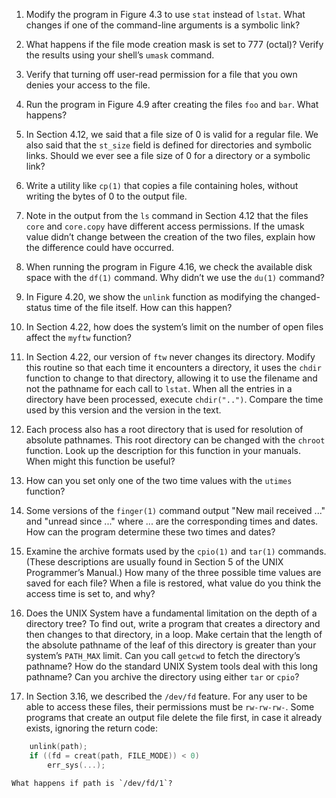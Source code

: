 1. Modify the program in Figure 4.3 to use `stat` instead of `lstat`. What
   changes if one of the command-line arguments is a symbolic link?

2. What happens if the file mode creation mask is set to 777 (octal)? Verify
   the results using your shell’s `umask` command.

3. Verify that turning off user-read permission for a file that you own denies
   your access to the file.

4. Run the program in Figure 4.9 after creating the files `foo` and `bar`.
   What happens?

5. In Section 4.12, we said that a file size of 0 is valid for a regular file.
   We also said that the `st_size` field is defined for directories and
   symbolic links. Should we ever see a file size of 0 for a directory or a
   symbolic link?

6. Write a utility like `cp(1)` that copies a file containing holes, without
   writing the bytes of 0 to the output file.

7. Note in the output from the `ls` command in Section 4.12 that the files
   `core` and `core.copy` have different access permissions. If the umask
   value didn’t change between the creation of the two files, explain how the
   difference could have occurred.
8. When running the program in Figure 4.16, we check the available disk space
   with the `df(1)` command. Why didn’t we use the `du(1)` command?

9. In Figure 4.20, we show the `unlink` function as modifying the changed-status
   time of the file itself. How can this happen?

10. In Section 4.22, how does the system’s limit on the number of open files
    affect the `myftw` function?

11. In Section 4.22, our version of `ftw` never changes its directory. Modify
    this routine so that each time it encounters a directory, it uses the
    `chdir` function to change to that directory, allowing it to use the
    filename and not the pathname for each call to `lstat`. When all the
    entries in a directory have been processed, execute `chdir("..")`.
    Compare the time used by this version and the version in the text.

12. Each process also has a root directory that is used for resolution of
    absolute pathnames. This root directory can be changed with the `chroot`
    function. Look up the description for this function in your manuals.
    When might this function be useful?

13. How can you set only one of the two time values with the `utimes` function?

14. Some versions of the `finger(1)` command output "New mail received ..."
    and "unread since ..." where ... are the corresponding times and dates.
    How can the program determine these two times and dates?

15. Examine the archive formats used by the `cpio(1)` and `tar(1)` commands.
    (These descriptions are usually found in Section 5 of the UNIX Programmer’s
    Manual.) How many of the three possible time values are saved for each
    file? When a file is restored, what value do you think the access time
    is set to, and why?

16. Does the UNIX System have a fundamental limitation on the depth of a
    directory tree? To find out, write a program that creates a directory and
    then changes to that directory, in a loop. Make certain that the length of
    the absolute pathname of the leaf of this directory is greater than your
    system’s `PATH_MAX` limit. Can you call `getcwd` to fetch the directory’s
    pathname? How do the standard UNIX System tools deal with this long
    pathname? Can you archive the directory using either `tar` or `cpio`?

17. In Section 3.16, we described the `/dev/fd` feature. For any user to be
    able to access these files, their permissions must be `rw-rw-rw-`. Some
    programs that create an output file delete the file first, in case it
    already exists, ignoring the return code:

```c
    unlink(path);
    if ((fd = creat(path, FILE_MODE)) < 0)
    	err_sys(...);
```

    What happens if path is `/dev/fd/1`?
